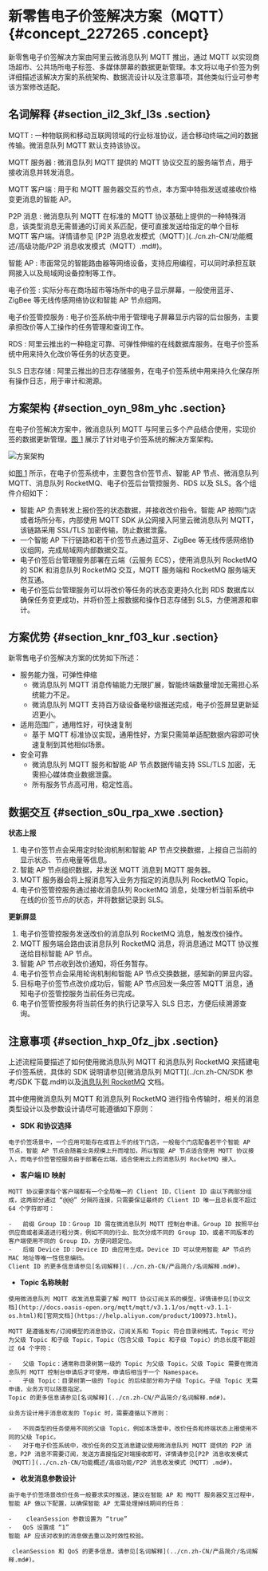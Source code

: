 # 新零售电子价签解决方案（MQTT） {#concept_227265 .concept}

新零售电子价签解决方案由阿里云微消息队列 MQTT 推出，通过 MQTT 以实现商场超市、公共场所电子标签、多媒体屏幕的数据更新管理。本文将以电子价签为例详细描述该解决方案的系统架构、数据流设计以及注意事项，其他类似行业可参考该方案修改适配。

## 名词解释 {#section_il2_3kf_l3s .section}

 MQTT
 :   一种物联网和移动互联网领域的行业标准协议，适合移动终端之间的数据传输。微消息队列 MQTT 默认支持该协议。

  MQTT 服务器
 :    微消息队列 MQTT 提供的 MQTT 协议交互的服务端节点，用于接收消息并转发消息。

  MQTT 客户端
 :   用于和 MQTT 服务器交互的节点，本方案中特指发送或接收价格变更消息的智能 AP。

  P2P 消息
 :    微消息队列 MQTT 在标准的 MQTT 协议基础上提供的一种特殊消息，该类型消息无需普通的订阅关系匹配，便可直接发送给指定的单个目标 MQTT 客户端。详情请参见 [P2P 消息收发模式（MQTT）](../cn.zh-CN/功能概述/高级功能/P2P 消息收发模式（MQTT）.md#)。

  智能 AP
 :   市面常见的智能路由器等网络设备，支持应用编程，可以同时承担互联网接入以及局域网设备控制等工作。

  电子价签
 :   实际分布在商场超市等场所中的电子显示屏幕，一般使用蓝牙、ZigBee 等无线传感网络协议和智能 AP 节点组网。

  电子价签管控服务
 :   电子价签系统中用于管理电子屏幕显示内容的后台服务，主要承担改价等人工操作的任务管理和查询工作。

  RDS
 :   阿里云推出的一种稳定可靠、可弹性伸缩的在线数据库服务。在电子价签系统中用来持久化改价等任务的状态变更。

  SLS 日志存储
 :   阿里云推出的日志存储服务，在电子价签系统中用来持久化保存所有操作日志，用于审计和溯源。

 ## 方案架构 {#section_oyn_98m_yhc .section}

在电子价签解决方案中，微消息队列 MQTT 与阿里云多个产品结合使用，实现价签的数据更新管理。[图 1](#fig_59g_5tp_zab) 展示了针对电子价签系统的解决方案架构。

![](images/46288_zh-CN.png "方案架构")

如[图 1](#fig_59g_5tp_zab) 所示，在电子价签系统中，主要包含价签节点、智能 AP 节点、微消息队列 MQTT、消息队列 RocketMQ、电子价签后台管控服务、RDS 以及 SLS。各个组件介绍如下：

-   智能 AP 负责转发上报价签的状态数据，并接收改价指令。智能 AP 按照门店或者场所分布，内部使用 MQTT SDK 从公网接入阿里云微消息队列 MQTT，该链路采用 SSL/TLS 加密传输，防止数据泄露。
-   一个智能 AP 下行链路和若干价签节点通过蓝牙、ZigBee 等无线传感网络协议组网，完成局域网内部数据交互。
-   电子价签后台管理服务部署在云端（云服务 ECS），使用消息队列 RocketMQ 的 SDK 和消息队列 RocketMQ 交互，MQTT 服务端和 RocketMQ 服务端天然互通。
-   电子价签后台管理服务可以将改价等任务的状态变更持久化到 RDS 数据库以确保任务变更成功，并将价签上报数据和操作日志存储到 SLS，方便溯源和审计。

## 方案优势 {#section_knr_f03_kur .section}

新零售电子价签解决方案的优势如下所述：

-   服务能力强，可弹性伸缩
    -    微消息队列 MQTT 消息传输能力无限扩展，智能终端数量增加无需担心系统能力不足。
    -    微消息队列 MQTT 支持百万级设备毫秒级推送完成，电子价签屏显更新延迟更小。
-   适用范围广，通用性好，可快速复制
    -   基于 MQTT 标准协议实现，通用性好，方案只需简单适配数据内容即可快速复制到其他相似场景。
-   安全可靠
    -    微消息队列 MQTT 服务和智能 AP 节点数据传输支持 SSL/TLS 加密，无需担心媒体商业数据泄露。
    -   所有服务节点高可用，稳定性高。

## 数据交互 {#section_s0u_rpa_xwe .section}

 **状态上报** 

1.  电子价签节点会采用定时轮询机制和智能 AP 节点交换数据，上报自己当前的显示状态、节点电量等信息。
2.  智能 AP 节点组织数据，并发送 MQTT 消息到 MQTT 服务器。
3.  MQTT 服务器会将上报消息写入业务方指定的消息队列 RocketMQ Topic。
4.  电子价签管控服务通过接收消息队列 RocketMQ 消息，处理分析当前系统中在线的价签节点的状态，并将数据记录到 SLS。

 **更新屏显** 

1.  电子价签管控服务发送改价的消息队列 RocketMQ 消息，触发改价操作。
2.  MQTT 服务端会路由该消息队列 RocketMQ 消息，将消息通过 MQTT 协议推送给目标智能 AP 节点。
3.  智能 AP 节点收到改价通知，将任务暂存。
4.  电子价签节点会采用轮询机制和智能 AP 节点交换数据，感知新的屏显内容。
5.  目标电子价签节点改价成功后，智能 AP 节点回发一条应答 MQTT 消息，通知电子价签管控服务当前任务已完成。
6.  电子价签管控服务将当前任务的执行记录写入 SLS 日志，方便后续溯源查询。

## 注意事项 {#section_hxp_0fz_jbx .section}

上述流程简要描述了如何使用微消息队列 MQTT 和消息队列 RocketMQ 来搭建电子价签系统，具体的 SDK 说明请参见[微消息队列 MQTT](../cn.zh-CN/SDK 参考/SDK 下载.md#)以及[消息队列 RocketMQ](https://help.aliyun.com/document_detail/114448.html) 文档。

其中使用微消息队列 MQTT 和消息队列 RocketMQ 进行指令传输时，相关的消息类型设计以及参数设计请尽可能遵循如下原则：

-    **SDK 和协议选择** 

    电子价签场景中，一个应用可能存在成百上千的线下门店，一般每个门店配备若干个智能 AP 节点，智能 AP 节点会随着业务规模上升而增加，所以智能 AP 节点适合使用 MQTT 协议接入，而电子价签管控服务由于部署在云端，适合使用云上的消息队列 RocketMQ 接入。

-    **客户端 ID 映射** 

    MQTT 协议要求每个客户端都有一个全局唯一的 Client ID，Client ID 由以下两部分组成，这两部分通过 “@@@” 分隔符连接，只需要保证最终的 Client ID 唯一且总长度不超过 64 个字符即可：

    -   前缀 Group ID：Group ID 需在微消息队列 MQTT 控制台申请。Group ID 按照平台供应商或者渠道进行粗分类，例如不同的行业、批次分成不同的 Group ID，或者不同版本的客户端使用不同的 Group ID，方便问题定位。
    -   后缀 Device ID：Device ID 由应用生成。Device ID 可以使用智能 AP 节点的 MAC 地址等唯一性信息编码。
    Client ID 的更多信息请参见[名词解释](../cn.zh-CN/产品简介/名词解释.md#)。

-    **Topic 名称映射** 

    使用微消息队列 MQTT 收发消息需要了解 MQTT 协议订阅关系的模型，详情请参见[协议文档](http://docs.oasis-open.org/mqtt/mqtt/v3.1.1/os/mqtt-v3.1.1-os.html)和[官网文档](https://help.aliyun.com/product/100973.html)。

    MQTT 是遵循发布/订阅模型的消息协议，订阅关系和 Topic 符合目录树格式，Topic 可分为父级 Topic 和子级 Topic，Topic（包含父级 Topic 和子级 Topic）的总长度不能超过 64 个字符：

    -   父级 Topic：通常称目录树第一级的 Topic 为父级 Topic。父级 Topic 需要在微消息队列 MQTT 控制台申请后才可使用，申请后相当于一个 Namespace。
    -   子级 Topic：目录树第一级的 Topic 的后续部分称为子级 Topic。子级 Topic 无需申请，业务方可以随意指定。
    Topic 的更多信息请参见[名词解释](../cn.zh-CN/产品简介/名词解释.md#)。

    业务方设计用于消息收发的 Topic 时，需要遵循以下原则：

    -   不同类型的任务使用不同的父级 Topic，例如本场景中，改价任务和终端状态上报使用不同的父级 Topic。
    -   对于电子价签系统中，改价任务的交互消息建议使用微消息队列 MQTT 提供的 P2P 消息，P2P 消息不需要订阅，发送方直接指定对端接收即可，详情请参见[P2P 消息收发模式（MQTT）](../cn.zh-CN/功能概述/高级功能/P2P 消息收发模式（MQTT）.md#)。
-    **收发消息参数设计** 

    由于电子价签场景改价任务一般要求实时推送，建议在智能 AP 和 MQTT 服务器交互过程中，智能 AP 做以下配置，以确保智能 AP 无需处理掉线期间的任务：

    -    cleanSession 参数设置为 “true”
    -   QoS 设置成 “1”
    智能 AP 应该对收到的消息做去重以及时效性校验。

     cleanSession 和 QoS 的更多信息，请参见[名词解释](../cn.zh-CN/产品简介/名词解释.md#)。


